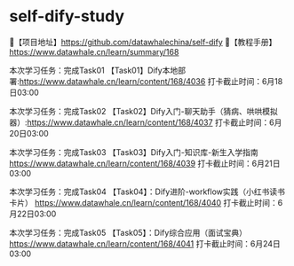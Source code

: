 # self-dify-study

🍭【项目地址】https://github.com/datawhalechina/self-dify
🌟【教程手册】https://www.datawhale.cn/learn/summary/168

本次学习任务：完成Task01
【Task01】Dify本地部署:https://www.datawhale.cn/learn/content/168/4036
打卡截止时间：6月18日03:00


本次学习任务：完成Task02
【Task02】Dify入门-聊天助手（猜病、哄哄模拟器）:https://www.datawhale.cn/learn/content/168/4037
打卡截止时间：6月20日03:00


本次学习任务：完成Task03
【Task03】Dify入门-知识库-新生入学指南
https://www.datawhale.cn/learn/content/168/4039
打卡截止时间：6月21日03:00


本次学习任务：完成Task04
【Task04】：Dify进阶-workflow实践（小红书读书卡片）
https://www.datawhale.cn/learn/content/168/4040
打卡截止时间：6月22日03:00

本次学习任务：完成Task05
【Task05】：Dify综合应用（面试宝典）
https://www.datawhale.cn/learn/content/168/4041
打卡截止时间：6月24日03:00